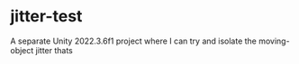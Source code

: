 # jitter-test
A separate Unity 2022.3.6f1 project where I can try and isolate the moving-object jitter thats

